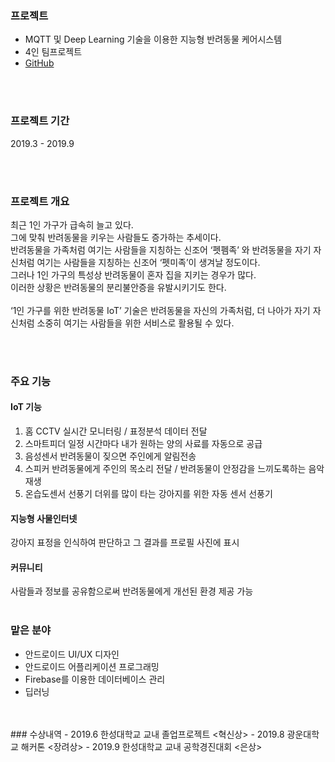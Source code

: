 ### 프로젝트
- MQTT 및 Deep Learning 기술을 이용한 지능형 반려동물 케어시스템
- 4인 팀프로젝트
- [GitHub](https://github.com/hamjeehyun/Pet-IoT-Project.git)

<br>
<br>

### 프로젝트 기간
2019.3 - 2019.9

<br>
<br>

### 프로젝트 개요
최근 1인 가구가 급속히 늘고 있다.<br>
그에 맞춰 반려동물을 키우는 사람들도 증가하는 추세이다.<br>
반려동물을 가족처럼 여기는 사람들을 지칭하는 신조어 ‘펫펨족’ 와 반려동물을 자기 자신처럼 여기는 사람들을 지칭하는 신조어 ‘펫미족’이 생겨날 정도이다.<br>
그러나 1인 가구의 특성상 반려동물이 혼자 집을 지키는 경우가 많다. <br>
이러한 상황은 반려동물의 분리불안증을 유발시키기도 한다.<br>
<br>
‘1인 가구를 위한 반려동물 IoT’ 기술은 반려동물을 자신의 가족처럼, 더 나아가 자기 자신처럼 소중히 여기는 사람들을 위한 서비스로 활용될 수 있다.

<br>
<br>

### 주요 기능
#### IoT 기능
1. 홈 CCTV
실시간 모니터링 / 표정분석 데이터 전달
1. 스마트피더
일정 시간마다 내가 원하는 양의 사료를 자동으로 공급
1. 음성센서
반려동물이 짖으면 주인에게 알림전송
1. 스피커
반려동물에게 주인의 목소리 전달 / 반려동물이 안정감을 느끼도록하는 음악재생
1. 온습도센서 선풍기
더위를 많이 타는 강아지를 위한 자동 센서 선풍기

#### 지능형 사물인터넷
강아지 표정을 인식하여 판단하고 그 결과를 프로필 사진에 표시

#### 커뮤니티
사람들과 정보를 공유함으로써 반려동물에게 개선된 환경 제공 가능
<br>
<br>
### 맡은 분야
- 안드로이드 UI/UX 디자인
- 안드로이드 어플리케이션 프로그래밍
- Firebase를 이용한 데이터베이스 관리
- 딥러닝
<br>
<br>
### 수상내역
- 2019.6 한성대학교 교내 졸업프로젝트 <혁신상>
- 2019.8 광운대학교 해커톤 <장려상>
- 2019.9 한성대학교 교내 공학경진대회 <은상>


